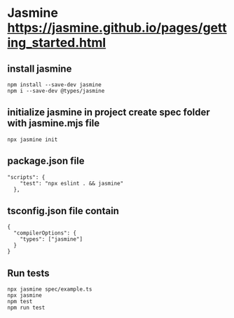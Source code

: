 # Jasmine <https://jasmine.github.io/pages/getting_started.html>

## install jasmine

```
npm install --save-dev jasmine
npm i --save-dev @types/jasmine
```

## initialize jasmine in project create spec folder with jasmine.mjs file

```
npx jasmine init
```

## package.json file

```
"scripts": {
    "test": "npx eslint . && jasmine"
  },
```

## tsconfig.json file contain

```
{
  "compilerOptions": {
    "types": ["jasmine"]
  }
}
```

## Run tests

```
npx jasmine spec/example.ts
npx jasmine
npm test
npm run test
```
